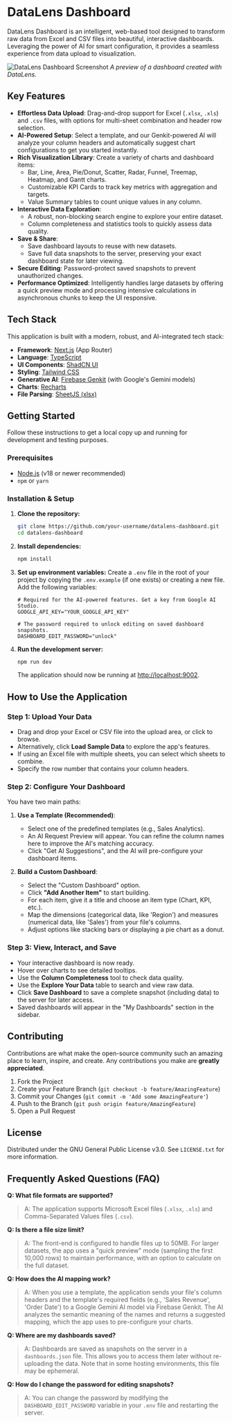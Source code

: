 # DataLens Dashboard

DataLens Dashboard is an intelligent, web-based tool designed to transform raw data from Excel and CSV files into beautiful, interactive dashboards. Leveraging the power of AI for smart configuration, it provides a seamless experience from data upload to visualization.

![DataLens Dashboard Screenshot](https://placehold.co/800x450.png)
*A preview of a dashboard created with DataLens.*

## Key Features

*   **Effortless Data Upload**: Drag-and-drop support for Excel (`.xlsx`, `.xls`) and `.csv` files, with options for multi-sheet combination and header row selection.
*   **AI-Powered Setup**: Select a template, and our Genkit-powered AI will analyze your column headers and automatically suggest chart configurations to get you started instantly.
*   **Rich Visualization Library**: Create a variety of charts and dashboard items:
    *   Bar, Line, Area, Pie/Donut, Scatter, Radar, Funnel, Treemap, Heatmap, and Gantt charts.
    *   Customizable KPI Cards to track key metrics with aggregation and targets.
    *   Value Summary tables to count unique values in any column.
*   **Interactive Data Exploration**:
    *   A robust, non-blocking search engine to explore your entire dataset.
    *   Column completeness and statistics tools to quickly assess data quality.
*   **Save & Share**:
    *   Save dashboard layouts to reuse with new datasets.
    *   Save full data snapshots to the server, preserving your exact dashboard state for later viewing.
*   **Secure Editing**: Password-protect saved snapshots to prevent unauthorized changes.
*   **Performance Optimized**: Intelligently handles large datasets by offering a quick preview mode and processing intensive calculations in asynchronous chunks to keep the UI responsive.

## Tech Stack

This application is built with a modern, robust, and AI-integrated tech stack:

*   **Framework**: [Next.js](https://nextjs.org/) (App Router)
*   **Language**: [TypeScript](https://www.typescriptlang.org/)
*   **UI Components**: [ShadCN UI](https://ui.shadcn.com/)
*   **Styling**: [Tailwind CSS](https://tailwindcss.com/)
*   **Generative AI**: [Firebase Genkit](https://firebase.google.com/docs/genkit) (with Google's Gemini models)
*   **Charts**: [Recharts](https://recharts.org/)
*   **File Parsing**: [SheetJS (xlsx)](https://sheetjs.com/)

## Getting Started

Follow these instructions to get a local copy up and running for development and testing purposes.

### Prerequisites

*   [Node.js](httpss://nodejs.org/) (v18 or newer recommended)
*   `npm` or `yarn`

### Installation & Setup

1.  **Clone the repository:**
    ```bash
    git clone https://github.com/your-username/datalens-dashboard.git
    cd datalens-dashboard
    ```

2.  **Install dependencies:**
    ```bash
    npm install
    ```

3.  **Set up environment variables:**
    Create a `.env` file in the root of your project by copying the `.env.example` (if one exists) or creating a new file. Add the following variables:

    ```env
    # Required for the AI-powered features. Get a key from Google AI Studio.
    GOOGLE_API_KEY="YOUR_GOOGLE_API_KEY"

    # The password required to unlock editing on saved dashboard snapshots.
    DASHBOARD_EDIT_PASSWORD="unlock"
    ```

4.  **Run the development server:**
    ```bash
    npm run dev
    ```
    The application should now be running at [http://localhost:9002](http://localhost:9002).

## How to Use the Application

### Step 1: Upload Your Data

*   Drag and drop your Excel or CSV file into the upload area, or click to browse.
*   Alternatively, click **Load Sample Data** to explore the app's features.
*   If using an Excel file with multiple sheets, you can select which sheets to combine.
*   Specify the row number that contains your column headers.

### Step 2: Configure Your Dashboard

You have two main paths:

1.  **Use a Template (Recommended)**:
    *   Select one of the predefined templates (e.g., Sales Analytics).
    *   An AI Request Preview will appear. You can refine the column names here to improve the AI's matching accuracy.
    *   Click "Get AI Suggestions", and the AI will pre-configure your dashboard items.

2.  **Build a Custom Dashboard**:
    *   Select the "Custom Dashboard" option.
    *   Click **"Add Another Item"** to start building.
    *   For each item, give it a title and choose an item type (Chart, KPI, etc.).
    *   Map the dimensions (categorical data, like 'Region') and measures (numerical data, like 'Sales') from your file's columns.
    *   Adjust options like stacking bars or displaying a pie chart as a donut.

### Step 3: View, Interact, and Save

*   Your interactive dashboard is now ready.
*   Hover over charts to see detailed tooltips.
*   Use the **Column Completeness** tool to check data quality.
*   Use the **Explore Your Data** table to search and view raw data.
*   Click **Save Dashboard** to save a complete snapshot (including data) to the server for later access.
*   Saved dashboards will appear in the "My Dashboards" section in the sidebar.

## Contributing

Contributions are what make the open-source community such an amazing place to learn, inspire, and create. Any contributions you make are **greatly appreciated**.

1.  Fork the Project
2.  Create your Feature Branch (`git checkout -b feature/AmazingFeature`)
3.  Commit your Changes (`git commit -m 'Add some AmazingFeature'`)
4.  Push to the Branch (`git push origin feature/AmazingFeature`)
5.  Open a Pull Request

## License

Distributed under the GNU General Public License v3.0. See `LICENSE.txt` for more information.

## Frequently Asked Questions (FAQ)

**Q: What file formats are supported?**
> A: The application supports Microsoft Excel files (`.xlsx`, `.xls`) and Comma-Separated Values files (`.csv`).

**Q: Is there a file size limit?**
> A: The front-end is configured to handle files up to 50MB. For larger datasets, the app uses a "quick preview" mode (sampling the first 10,000 rows) to maintain performance, with an option to calculate on the full dataset.

**Q: How does the AI mapping work?**
> A: When you use a template, the application sends your file's column headers and the template's required fields (e.g., 'Sales Revenue', 'Order Date') to a Google Gemini AI model via Firebase Genkit. The AI analyzes the semantic meaning of the names and returns a suggested mapping, which the app uses to pre-configure your charts.

**Q: Where are my dashboards saved?**
> A: Dashboards are saved as snapshots on the server in a `dashboards.json` file. This allows you to access them later without re-uploading the data. Note that in some hosting environments, this file may be ephemeral.

**Q: How do I change the password for editing snapshots?**
> A: You can change the password by modifying the `DASHBOARD_EDIT_PASSWORD` variable in your `.env` file and restarting the server.
